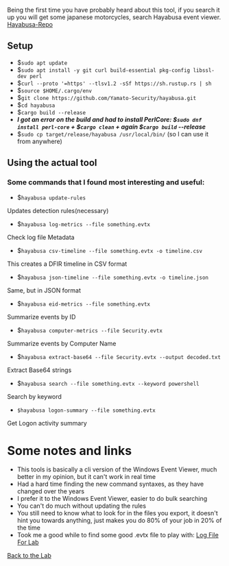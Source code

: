 Being the first time you have probably heard about this tool, if you search it up you will get some japanese motorcycles, search Hayabusa event viewer.
[Hayabusa-Repo](https://github.com/Yamato-Security/hayabusa)

## Setup
- $`sudo apt update`
- $`sudo apt install -y git curl build-essential pkg-config libssl-dev perl`
- $`curl --proto '=https' --tlsv1.2 -sSf https://sh.rustup.rs | sh`
- $`source $HOME/.cargo/env`
- $`git clone https://github.com/Yamato-Security/hayabusa.git`
- $`cd hayabusa`
- $`cargo build --release`
- ***I got an error on the build and had to install PerlCore: $`sudo dnf install perl-core` + $`cargo clean` + again $`cargo build` --release***
- $`sudo cp target/release/hayabusa /usr/local/bin/`  (so I can use it from anywhere)

## Using the actual tool
### Some commands that I found most interesting and useful:
- $`hayabusa update-rules`

Updates detection rules(necessary)
<br>
- $`hayabusa log-metrics --file something.evtx`
  
Check log file Metadata
<br>
- $`hayabusa csv-timeline --file something.evtx -o timeline.csv`

This creates a DFIR timeline in CSV format 
<br>
- $`hayabusa json-timeline --file something.evtx -o timeline.json`

Same, but in JSON format
<br>
- $`hayabusa eid-metrics --file something.evtx`

Summarize events by ID
<br>
- $`hayabusa computer-metrics --file Security.evtx`

Summarize events by Computer Name
<br>
- $`hayabusa extract-base64 --file Security.evtx --output decoded.txt`

Extract Base64 strings
<br>
- $`hayabusa search --file something.evtx --keyword powershell`

Search by keyword
<br>
- `$hayabusa logon-summary --file something.evtx`

Get Logon activity summary
<br>

# Some notes and links
- This tools is basically a cli version of the Windows Event Viewer, much better in my opinion, but it can't work in real time
- Had a hard time finding the new command syntaxes, as they have changed over the years
- I prefer it to the Windows Event Viewer, easier to do bulk searching
- You can't do much without updating the rules
- You still need to know what to look for in the files you export, it doesn't hint you towards anything, just makes you do 80% of your job in 20% of the time
- Took me a good while to find some good .evtx file to play with: [Log File For Lab](https://github.com/sbousseaden/EVTX-ATTACK-SAMPLES/blob/master/AutomatedTestingTools/PanacheSysmon_vs_AtomicRedTeam01.evtx)

[Back to the Lab]((courseFiles/Lab_01-logAnalysis_Basics/logAnalysis_basics.md))
